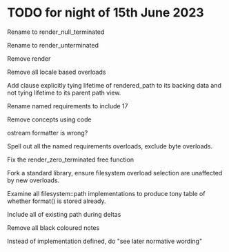# TODO for night of 15th June 2023

Rename to render_null_terminated

Rename to render_unterminated

Remove render<enum>

Remove all locale based overloads

Add clause explicitly tying lifetime of rendered_path to its backing data
and not tying lifetime to its parent path view.

Rename named requirements to include 17

Remove concepts using code

ostream formatter is wrong?

Spell out all the named requirements overloads, exclude byte overloads.

Fix the render_zero_terminated free function

Fork a standard library, ensure filesystem overload selection are unaffected by new overloads.

Examine all filesystem::path implementations to produce tony table of whether format() is stored already.

Include all of existing path during deltas

Remove all black coloured notes

Instead of implementation defined, do "see later normative wording"

